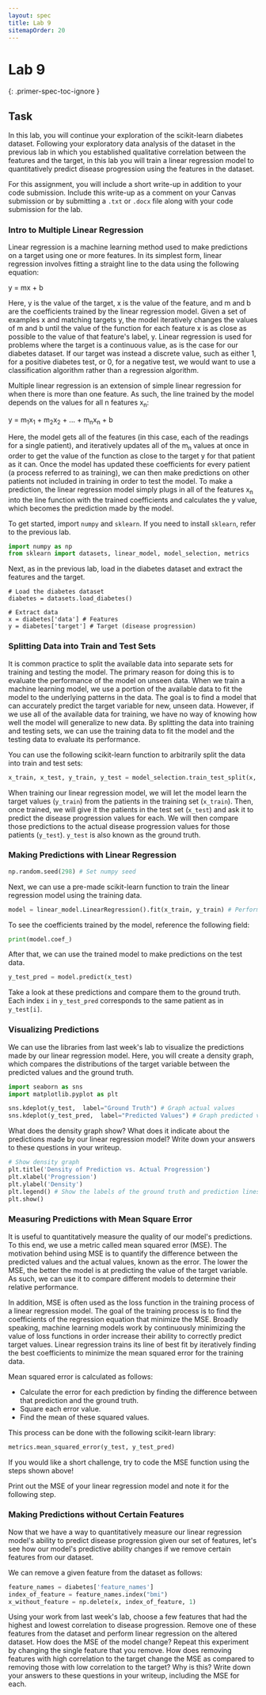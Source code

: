 ```yaml
---
layout: spec
title: Lab 9
sitemapOrder: 20
---
```


Lab 9
==========================
{: .primer-spec-toc-ignore }


## Task
In this lab, you will continue your exploration of the scikit-learn diabetes dataset. Following your exploratory data analysis of the dataset in the previous lab in which you established qualitative correlation between the features and the target, in this lab you will train a linear regression model to quantitatively predict disease progression using the features in the dataset.

For this assignment, you will include a short write-up in addition to your code submission. Include this write-up as a comment on your Canvas submission or by submitting a `.txt` or `.docx` file along with your code submission for the lab.

### Intro to Multiple Linear Regression
Linear regression is a machine learning method used to make predictions on a target using one or more features. In its simplest form, linear regression involves fitting a straight line to the data using the following equation:

y = mx + b

Here, y is the value of the target, x is the value of the feature, and m and b are the coefficients trained by the linear regression model. Given a set of examples x and matching targets y, the model iteratively changes the values of m and b until the value of the function for each feature x is as close as possible to the value of that feature's label, y. Linear regression is used for problems where the target is a continuous value, as is the case for our diabetes dataset. If our target was instead a discrete value, such as either 1, for a positive diabetes test, or 0, for a negative test, we would want to use a classification algorithm rather than a regression algorithm.

Multiple linear regression is an extension of simple linear regression for when there is more than one feature. As such, the line trained by the model depends on the values for all n features x<sub>n</sub>:

y = m<sub>1</sub>x<sub>1</sub> + m<sub>2</sub>x<sub>2</sub> + ... + m<sub>n</sub>x<sub>n</sub> + b

Here, the model gets all of the features (in this case, each of the readings for a single patient), and iteratively updates all of the m<sub>n</sub> values at once in order to get the value of the function as close to the target y for that patient as it can. Once the model has updated these coefficients for every patient (a process referred to as training), we can then make predictions on other patients not included in training in order to test the model. To make a prediction, the linear regression model simply plugs in all of the features x<sub>n</sub> into the line function with the trained coefficients and calculates the y value, which becomes the prediction made by the model.

To get started, import `numpy` and `sklearn`. If you need to install `sklearn`, refer to the previous lab.
```python
import numpy as np
from sklearn import datasets, linear_model, model_selection, metrics
```

Next, as in the previous lab, load in the diabetes dataset and extract the features and the target.
```
# Load the diabetes dataset
diabetes = datasets.load_diabetes()

# Extract data
x = diabetes['data'] # Features
y = diabetes['target'] # Target (disease progression)
```

### Splitting Data into Train and Test Sets
It is common practice to split the available data into separate sets for training and testing the model. The primary reason for doing this is to evaluate the performance of the model on unseen data. When we train a machine learning model, we use a portion of the available data to fit the model to the underlying patterns in the data. The goal is to find a model that can accurately predict the target variable for new, unseen data. However, if we use all of the available data for training, we have no way of knowing how well the model will generalize to new data. By splitting the data into training and testing sets, we can use the training data to fit the model and the testing data to evaluate its performance.

You can use the following scikit-learn function to arbitrarily split the data into train and test sets:
```python
x_train, x_test, y_train, y_test = model_selection.train_test_split(x, y)
```

When training our linear regression model, we will let the model learn the target values (`y_train`) from the patients in the training set (`x_train`). Then, once trained, we will give it the patients in the test set (`x_test`) and ask it to predict the disease progression values for each. We will then compare those predictions to the actual disease progression values for those patients (`y_test`). `y_test` is also known as the ground truth.

### Making Predictions with Linear Regression
```python
np.random.seed(298) # Set numpy seed
```

Next, we can use a pre-made scikit-learn function to train the linear regression model using the training data.
```python
model = linear_model.LinearRegression().fit(x_train, y_train) # Perform linear regression
```

To see the coefficients trained by the model, reference the following field:
```python
print(model.coef_)
```

After that, we can use the trained model to make predictions on the test data.
```python
y_test_pred = model.predict(x_test)
```

Take a look at these predictions and compare them to the ground truth. Each index `i` in `y_test_pred` corresponds to the same patient as in `y_test[i]`.

### Visualizing Predictions
We can use the libraries from last week's lab to visualize the predictions made by our linear regression model. Here, you will create a density graph, which compares the distributions of the target variable between the predicted values and the ground truth.

```python
import seaborn as sns
import matplotlib.pyplot as plt
```

```python
sns.kdeplot(y_test,  label="Ground Truth") # Graph actual values
sns.kdeplot(y_test_pred,  label="Predicted Values") # Graph predicted values
```

What does the density graph show? What does it indicate about the predictions made by our linear regression model? Write down your answers to these questions in your writeup.

```python
# Show density graph
plt.title('Density of Prediction vs. Actual Progression')
plt.xlabel('Progression')
plt.ylabel('Density')
plt.legend() # Show the labels of the ground truth and prediction lines
plt.show()
```

### Measuring Predictions with Mean Square Error
It is useful to quantitatively measure the quality of our model's predictions. To this end, we use a metric called mean squared error (MSE). The motivation behind using MSE is to quantify the difference between the predicted values and the actual values, known as the error. The lower the MSE, the better the model is at predicting the value of the target variable. As such, we can use it to compare different models to determine their relative performance.

In addition, MSE is often used as the loss function in the training process of a linear regression model. The goal of the training process is to find the coefficients of the regression equation that minimize the MSE. Broadly speaking, machine learning models work by continuously minimizing the value of loss functions in order increase their ability to correctly predict target values. Linear regression trains its line of best fit by iteratively finding the best coefficients to minimize the mean squared error for the training data.

Mean squared error is calculated as follows:
* Calculate the error for each prediction by finding the difference between that prediction and the ground truth.
* Square each error value.
* Find the mean of these squared values.

This process can be done with the following scikit-learn library:
```python
metrics.mean_squared_error(y_test, y_test_pred)
```

If you would like a short challenge, try to code the MSE function using the steps shown above!

Print out the MSE of your linear regression model and note it for the following step.

### Making Predictions without Certain Features
Now that we have a way to quantitatively measure our linear regression model's ability to predict disease progression given our set of features, let's see how our model's predictive ability changes if we remove certain features from our dataset.

We can remove a given feature from the dataset as follows:
```python
feature_names = diabetes['feature_names']
index_of_feature = feature_names.index("bmi")
x_without_feature = np.delete(x, index_of_feature, 1)
```

Using your work from last week's lab, choose a few features that had the highest and lowest correlation to disease progression. Remove one of these features from the dataset and perform linear regression on the altered dataset. How does the MSE of the model change? Repeat this experiment by changing the single feature that you remove. How does removing features with high correlation to the target change the MSE as compared to removing those with low correlation to the target? Why is this? Write down your answers to these questions in your writeup, including the MSE for each.
